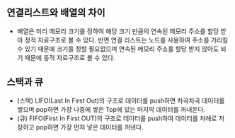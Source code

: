 ## 연결리스트와 배열의 차이
- 배열은 미리 메모리 크기를 정하여 해당 크기 만큼의 연속된 메모리 주소를 할당 받아 정적 자료구조로 볼 수 있다. 반면 연결 리스트는 노드를 사용하여 주소를 가리킬 수 있기 때문에 크기를 정할 필요없으며 연속된 메모리 주소를 할당 받지 않아도 되기 때문에 동적 자료구조로 볼 수 있다.

## 스택과 큐
- (스택) LIFO(Last In First Out)의 구조로 데이터를 push하면 차곡차곡 데이터를 쌓으며 pop하면 가장 나중에 쌓은 Top에 있는 마지막 데이터를 꺼내온다.
- (큐) FIFO(First In First OUT)의 구조로 데이터를 push하여 데이터를 차례로 저장하고 pop하면 가장 먼저 넣은 데이터를 꺼낸다.
